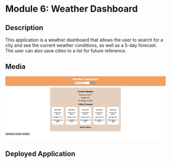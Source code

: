 # Module 6: Weather Dashboard

## Description

This application is a weather dashboard that allows the user to search for a city and see the current weather conditions, as well as a 5-day forecast. The user can also save cities to a list for future reference.

## Media
![Weather Dashboard](./Assets/weather-dashboard-preview.png)

## Deployed Application
